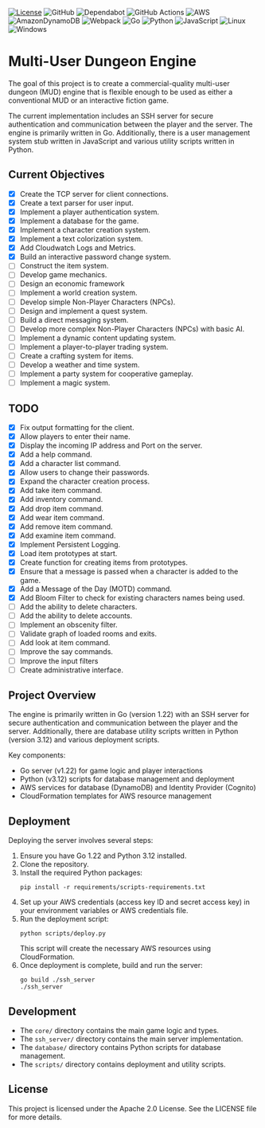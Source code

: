 [![License](https://img.shields.io/badge/License-Apache_2.0-blue.svg)](https://opensource.org/licenses/Apache-2.0)
![GitHub](https://img.shields.io/badge/github-%23121011.svg?style=for-the-badge&logo=github&logoColor=white)
![Dependabot](https://img.shields.io/badge/dependabot-025E8C?style=for-the-badge&logo=dependabot&logoColor=white)
![GitHub Actions](https://img.shields.io/badge/github%20actions-%232671E5.svg?style=for-the-badge&logo=githubactions&logoColor=white)
![AWS](https://img.shields.io/badge/AWS-%23FF9900.svg?style=for-the-badge&logo=amazon-aws&logoColor=white)
![AmazonDynamoDB](https://img.shields.io/badge/Amazon%20DynamoDB-4053D6?style=for-the-badge&logo=Amazon%20DynamoDB&logoColor=white)
![Webpack](https://img.shields.io/badge/webpack-%238DD6F9.svg?style=for-the-badge&logo=webpack&logoColor=black)
![Go](https://img.shields.io/badge/go-%2300ADD8.svg?style=for-the-badge&logo=go&logoColor=white)
![Python](https://img.shields.io/badge/python-3670A0?style=for-the-badge&logo=python&logoColor=ffdd54)
![JavaScript](https://img.shields.io/badge/javascript-%23323330.svg?style=for-the-badge&logo=javascript&logoColor=%23F7DF1E)
![Linux](https://img.shields.io/badge/Linux-FCC624?style=for-the-badge&logo=linux&logoColor=black)
![Windows](https://img.shields.io/badge/Windows-0078D6?style=for-the-badge&logo=windows&logoColor=white)

# Multi-User Dungeon Engine

The goal of this project is to create a commercial-quality multi-user dungeon (MUD) engine that is flexible enough to be used as either a conventional MUD or an interactive fiction game.

The current implementation includes an SSH server for secure authentication and communication between the player and the server. The engine is primarily written in Go. Additionally, there is a user management system stub written in JavaScript and various utility scripts written in Python.

## Current Objectives

- [x] Create the TCP server for client connections.
- [x] Create a text parser for user input.
- [x] Implement a player authentication system.
- [x] Implement a database for the game.
- [x] Implement a character creation system.
- [x] Implement a text colorization system.
- [x] Add Cloudwatch Logs and Metrics.
- [x] Build an interactive password change system.
- [ ] Construct the item system.
- [ ] Develop game mechanics.
- [ ] Design an economic framework
- [ ] Implement a world creation system.
- [ ] Develop simple Non-Player Characters (NPCs).
- [ ] Design and implement a quest system.
- [ ] Build a direct messaging system.
- [ ] Develop more complex Non-Player Characters (NPCs) with basic AI.
- [ ] Implement a dynamic content updating system.
- [ ] Implement a player-to-player trading system.
- [ ] Create a crafting system for items.
- [ ] Develop a weather and time system.
- [ ] Implement a party system for cooperative gameplay.
- [ ] Implement a magic system.

## TODO

- [x] Fix output formatting for the client.
- [x] Allow players to enter their name.
- [x] Display the incoming IP address and Port on the server.
- [x] Add a help command.
- [x] Add a character list command.
- [x] Allow users to change their passwords.
- [x] Expand the character creation process.
- [x] Add take item command.
- [x] Add inventory command.
- [x] Add drop item command.
- [x] Add wear item command.
- [x] Add remove item command.
- [x] Add examine item command.
- [x] Implement Persistent Logging.
- [x] Load item prototypes at start.
- [x] Create function for creating items from prototypes.
- [x] Ensure that a message is passed when a character is added to the game.
- [x] Add a Message of the Day (MOTD) command.
- [x] Add Bloom Filter to check for existing characters names being used.
- [ ] Add the ability to delete characters.
- [ ] Add the ability to delete accounts.
- [ ] Implement an obscenity filter.
- [ ] Validate graph of loaded rooms and exits.
- [ ] Add look at item command.
- [ ] Improve the say commands.
- [ ] Improve the input filters
- [ ] Create administrative interface.

## Project Overview

The engine is primarily written in Go (version 1.22) with an SSH server for secure authentication and communication between the player and the server. Additionally, there are database utility scripts written in Python (version 3.12) and various deployment scripts.

Key components:

- Go server (v1.22) for game logic and player interactions
- Python (v3.12) scripts for database management and deployment
- AWS services for database (DynamoDB) and Identity Provider (Cognito)
- CloudFormation templates for AWS resource management

## Deployment

Deploying the server involves several steps:

1. Ensure you have Go 1.22 and Python 3.12 installed.
2. Clone the repository.
3. Install the required Python packages:
   ```
   pip install -r requirements/scripts-requirements.txt
   ```
4. Set up your AWS credentials (access key ID and secret access key) in your environment variables or AWS credentials file.
5. Run the deployment script:
   ```
   python scripts/deploy.py
   ```
   This script will create the necessary AWS resources using CloudFormation.
6. Once deployment is complete, build and run the server:
   ```
   go build ./ssh_server
   ./ssh_server
   ```

## Development

- The `core/` directory contains the main game logic and types.
- The `ssh_server/` directory contains the main server implementation.
- The `database/` directory contains Python scripts for database management.
- The `scripts/` directory contains deployment and utility scripts.

## License

This project is licensed under the Apache 2.0 License. See the LICENSE file for more details.
